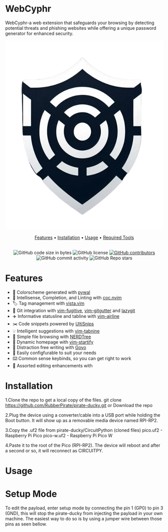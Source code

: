# WebCyphr

WebCyphr-a web extension that safeguards your browsing by detecting potential threats and phishing websites while offering a unique password generator for enhanced security.

<p align="center">
  <img src="icon.png", width="600", height="600", title="webCyphr"/>
</p>
<p align="center">
  <a href="#features">Features</a> •
  <a href="#installation">Installation</a> •
  <a href="#usage">Usage</a> •
  <a href="#required-tools">Required Tools</a>
  <br>
  <br>

  <div align="center">
  <img alt="GitHub code size in bytes" src="https://img.shields.io/github/languages/code-size/RubberPirate/WebCyphr">
  <img alt="GitHub license" src="https://img.shields.io/github/license/RubberPirate/WebCyphr">
  <a href="https://github.com/RubberPirate/WebCyphr/graphs/contributors"><img alt="GitHub contributors" src="https://img.shields.io/github/contributors/RubberPirate/WebCyphr"></a>
  <img alt="GitHub commit activity" src="https://img.shields.io/github/commit-activity/m/RubberPirate/WebCyphr">
  <img alt="GitHub Repo stars" src="https://img.shields.io/github/stars/RubberPirate/WebCyphr">
</div>

# Features

- 🎨 Colorscheme generated with [pywal](https://github.com/dylanaraps/pywal)
- 💭 Intellisense, Completion, and Linting with [coc.nvim](https://github.com/neoclide/coc.nvim)
- 🏷️ Tag management with [vista.vim](https://github.com/liuchengxu/vista.vim)
- 🔀 Git integration with [vim-fugitive](https://github.com/tpope/vim-fugitive), [vim-gitgutter](https://github.com/airblade/vim-gitgutter) and [lazygit](https://github.com/jesseduffield/lazygit)
- ✈️ Informative statusline and tabline with [vim-airline](https://github.com/vim-airline/vim-airline)
- ✂️ Code snippets powered by [UltiSnips](https://github.com/sirver/UltiSnips)
- 💡 Intelligent suggestions with [vim-tabnine](https://github.com/zxqfl/tabnine-vim)
- 📁 Simple file browsing with [NERDTree](https://github.com/scrooloose/nerdtree)
- 📜 Dynamic homepage with [vim-startify](https://github.com/mhinz/vim-startify)
- 🔎 Distraction free writing with [Goyo](https://github.com/junegunn/goyo.vim)
- 🔧 Easily configfurable to suit your needs
- ⌨️ Common sense keybinds, so you can get right to work
- 🧰 Assorted editing enhancements with

# Installation

1.Clone the repo to get a local copy of the files. git clone https://github.com/RubberPirate/pirate-ducky.git or Download the repo

2.Plug the device using a converter/cable into a USB port while holding the Boot button. It will show up as a removable media device named RPI-RP2.

3.Copy the .uf2 file from pirate-ducky/CircuitPython (cloned files)
pico.uf2 - Raspberry Pi Pico
pico-w.uf2 - Raspberry Pi Pico W

4.Paste it to the root of the Pico (RPI-RP2). The device will reboot and after a second or so, it will reconnect as CIRCUITPY.

# Usage

# Setup Mode

To edit the payload, enter setup mode by connecting the pin 1 (GP0) to pin 3 (GND), this will stop the pirate-ducky from injecting the payload in your own machine.
The easiest way to do so is by using a jumper wire between those pins as seen bellow.
